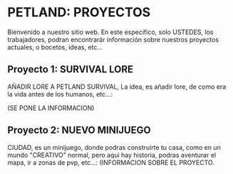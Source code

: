 # PETLAND: PROYECTOS

Bienvenido a nuestro sitio web. En este especifico, solo USTEDES, los trabajadores, podran encontrarár información sobre nuestros proyectos actuales, o bocetos, ideas, etc...







## Proyecto 1: SURVIVAL LORE

AÑADIR LORE A PETLAND SURVIVAL, La idea, es añadir lore, de como era la vida antes de los humanos, etc...:

 (SE PONE LA INFORMACION) 

## Proyecto 2: NUEVO MINIJUEGO

CIUDAD, es un minijuego, donde podras construirte tu casa, como en un mundo "CREATIVO" normal, pero aqui hay historia, podras aventurar el mapa, ir a zonas de pvp, etc...:
 (INFORMACION SOBRE EL PROYECTO.
